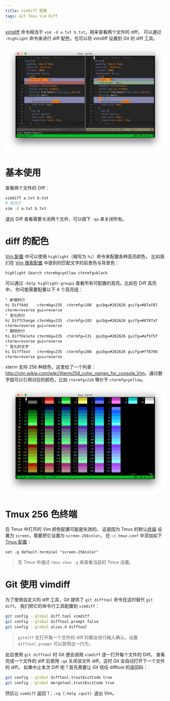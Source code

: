```yaml
---
title: vimdiff 配置
tags: Git Tmux Vim Diff
---
```


[vimdiff][vimdiff-doc] 命令相当于 `vim -d a.txt b.txt`，用来查看两个文件的 diff。
可以通过 `:highlight` 命令来进行 diff 配色，也可以将 vimdiff 设置到 Git 的 diff 工具。

<!--more-->

![vimdiff][vimdiff]

# 基本使用

查看两个文件的 Diff：

```bash
vimdiff a.txt b.txt
# 相当于
vim -d a.txt b.txt
```

退出 Diff 查看需要关闭两个文件，可以按下 `:qa` 来关闭所有。

# diff 的配色

[Vim 配置][vim-conf] 中可以使用 `highlight`（缩写为 `hi`）命令来配置各种高亮颜色，
比如我们在 [Vim 搜索配置][vim-search] 中提到的匹配文字的前景色与背景色：

```vim
highlight Search ctermbg=yellow ctermfg=black 
```

可以通过 `:help highlight-groups` 查看所有可配置的高亮。比如在 Diff 高亮中，
你可能需要配置以下 4 个高亮组：

```vim
" 新增的行
hi DiffAdd    ctermbg=235  ctermfg=108  guibg=#262626 guifg=#87af87 cterm=reverse gui=reverse
" 变化的行
hi DiffChange ctermbg=235  ctermfg=103  guibg=#262626 guifg=#8787af cterm=reverse gui=reverse
" 删除的行
hi DiffDelete ctermbg=235  ctermfg=131  guibg=#262626 guifg=#af5f5f cterm=reverse gui=reverse
" 变化的文字
hi DiffText   ctermbg=235  ctermfg=208  guibg=#262626 guifg=#ff8700 cterm=reverse gui=reverse
```

xterm 支持 256 种颜色，这里给了一个列表：<http://vim.wikia.com/wiki/Xterm256_color_names_for_console_Vim>。通过数字就可以引用对应的颜色，比如 `ctermfg=226` 等价于 `ctermfg=yellow`。

![Colors in Xterm][xterm-colors]

# Tmux 256 色终端

在 Tmux 中打开的 Vim 颜色配置可能是失效的。
这是因为 Tmux 的默认[终端][term] 设置为 `screen`，需要把它设置为 `screen-256color`。
在 `~/.tmux.conf` 中添加如下 [Tmux 配置][tmux]：

```
set -g default-terminal "screen-256color"
```

> 在 Tmux 中通过 `tmux show -g` 来查看当前的 Tmux 设置。

# Git 使用 vimdiff 

为了使用自定义的 diff 工具，Git 提供了 `git difftool` 命令在这时替代 `git diff`。
我们把它的命令行工具配置到 `vimdiff`：

```bash
git config --global diff.tool vimdiff
git config --global difftool.prompt false
git config --global alias.d difftool
```

> `gitdiff` 在打开每一个文件的 diff 时都会进行输入确认，设置 `difftool.prompt` 可以禁用这一行为。

此后使用 `git difftool` 时 Git 便会调用 `vimdiff` 逐一打开每个文件的 Diff。
查看完成一个文件的 diff 后使用 `:qa` 关闭该文件 diff。这时 Git 会自动打开下一个文件的 diff。
如果中止本次 Diff 呢？首先需要让 Git 信任 difftool 的返回码：

```bash
git config --global difftool.trustExitCode true
git config --global mergetool.trustExitCode true
```

然后让 `vimdiff` 返回 1：`:cq`（`:help cquit`）退出 Vim。

[term]: /2016/06/08/shell-config-files.html
[tmux]: /2015/11/06/tmux-startup.html
[vim-search]: /2016/08/08/vim-search-in-file.html
[vim-conf]: /2013/11/08/vim-config.html
[xterm-colors]: /assets/img/blog/shell/xterm-color-table@2x.png
[vimdiff-doc]: http://vimdoc.sourceforge.net/htmldoc/diff.html
[vimdiff]: /assets/img/blog/vim/diff@2x.png
